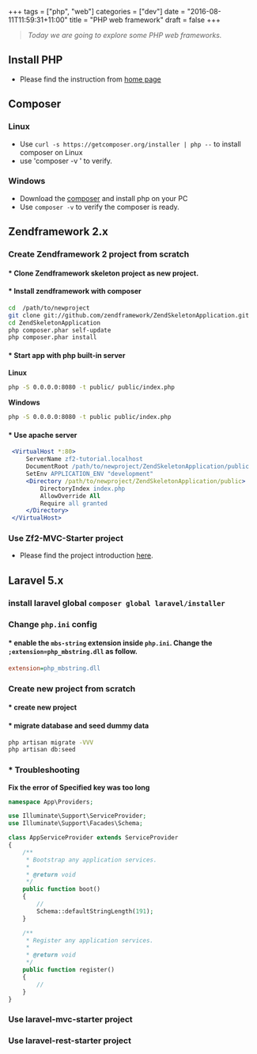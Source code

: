 +++
tags =  ["php", "web"]
categories = ["dev"]
date = "2016-08-11T11:59:31+11:00"
title = "PHP web framework"
draft = false
+++

> *Today we are going to explore some PHP web frameworks.*

## Install PHP 
* Please find the instruction from [home page](/#php)


## Composer 

### Linux 

* Use `curl -s https://getcomposer.org/installer | php --` to install composer on Linux 
* use 'composer -v ' to verify.

### Windows

* Download the [composer](https://getcomposer.org/download/) and install php on your PC
* Use `composer -v` to verify the composer is ready.


## Zendframework 2.x

### Create Zendframework 2 project from scratch

#### * Clone Zendframework skeleton project as new project. 
#### * Install zendframework with composer



```bash
cd  /path/to/newproject
git clone git://github.com/zendframework/ZendSkeletonApplication.git
cd ZendSkeletonApplication
php composer.phar self-update
php composer.phar install
```

#### * Start app with php built-in server 
**Linux**
```bash
php -S 0.0.0.0:8080 -t public/ public/index.php
```
**Windows**
```bash
php -S 0.0.0.0:8080 -t public public/index.php
```

#### * Use apache server

```apache
 <VirtualHost *:80>
     ServerName zf2-tutorial.localhost
     DocumentRoot /path/to/newproject/ZendSkeletonApplication/public
     SetEnv APPLICATION_ENV "development"
     <Directory /path/to/newproject/ZendSkeletonApplication/public>
         DirectoryIndex index.php
         AllowOverride All
         Require all granted
     </Directory>
 </VirtualHost>
```

### Use Zf2-MVC-Starter project
* Please find the project introduction [here](/project/zf2-mvc-starter/). 


## Laravel 5.x



### install laravel global `composer global laravel/installer`

### Change `php.ini` config 
#### * enable the `mbs-string` extension inside `php.ini`. Change the `;extension=php_mbstring.dll` as follow.
```ini
extension=php_mbstring.dll
```

### Create new project from scratch

#### * create new project
#### * migrate database and seed dummy data

```bash
php artisan migrate -VVV 
php artisan db:seed
```
### * Troubleshooting

**Fix the error of Specified key was too long**

```php
namespace App\Providers;

use Illuminate\Support\ServiceProvider;
use Illuminate\Support\Facades\Schema;

class AppServiceProvider extends ServiceProvider
{
    /**
     * Bootstrap any application services.
     *
     * @return void
     */
    public function boot()
    {
        //
        Schema::defaultStringLength(191);
    }

    /**
     * Register any application services.
     *
     * @return void
     */
    public function register()
    {
        //
    }
}
```


### Use laravel-mvc-starter project 



### Use laravel-rest-starter project






